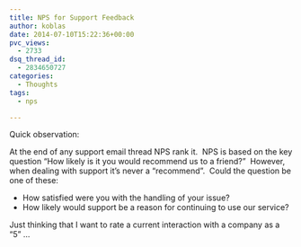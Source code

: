 ```yaml
---
title: NPS for Support Feedback
author: koblas
date: 2014-07-10T15:22:36+00:00
pvc_views:
  - 2733
dsq_thread_id:
  - 2834650727
categories:
  - Thoughts
tags:
  - nps

---
```

Quick observation:

At the end of any support email thread NPS rank it.  NPS is based on the key question &#8220;How likely is it you would recommend us to a friend?&#8221;  However, when dealing with support it&#8217;s never a &#8220;recommend&#8221;.  Could the question be one of these:

* How satisfied were you with the handling of your issue?
* How likely would support be a reason for continuing to use our service?

Just thinking that I want to rate a current interaction with a company as a &#8220;5&#8221; &#8230;
